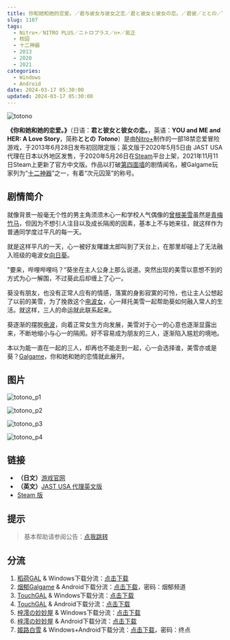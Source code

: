 ```yaml
---
title: 你和她和她的恋爱。／君与彼女与彼女之恋／君と彼女と彼女の恋。／君彼／ととの／Totono
slug: 1107
tags:
  - Nitro+／NITRO PLUS／ニトロプラス／n+／氮正
  - 校园
  - 十二神器
  - 2013
  - 2020
  - 2021
categories:
  - Windows
  - Android
date: 2024-03-17 05:30:00
updated: 2024-03-17 05:30:00
---
```


![totono](https://static.saop.cc/vns/img/totono.webp)

**《你和她和她的恋爱。》**（日语：**君と彼女と彼女の恋。**，英语：**YOU and ME and HER: A Love Story**，简称**ととの** ***Totono***）是由[Nitro+](https://zh.moegirl.org.cn/Nitro%2B)制作的一部18禁恋爱冒险游戏，于2013年6月28日发布初回限定版；英文版于2020年5月5日由 JAST USA 代理在日本以外地区发售，于2020年5月26日在[Steam](https://zh.moegirl.org.cn/Steam)平台上架，2021年11月11日Steam上更新了官方中文版。作品以打破[第四面墙](https://zh.moegirl.org.cn/第四面墙)的剧情闻名，被Galgame玩家列为“[十二神器](https://zh.moegirl.org.cn/Galgame吧十二神器)”之一，有着“次元囚笼”的称号。

<!-- more -->

## 剧情简介

就像背景一般毫无个性的男主角须须木心一和学校人气偶像的[曾根美雪](https://zh.moegirl.org.cn/曾根美雪)虽然是[青梅竹马](https://zh.moegirl.org.cn/青梅竹马)，但因为不想引人注目以及成长隔阂的因素，基本上不与她来往，就这样作为普通同学度过平凡的每一天。

就是这样平凡的一天，心一被好友曙雄太郎叫到了天台上，在那里却碰上了无法融入班级的电波女[向日葵](https://zh.moegirl.org.cn/向日葵(君与彼女与彼女之恋))。

"要来，哔哩哔哩吗？“葵坐在主人公身上那么说道。突然出现的美雪以意想不到的方式为心一解围，不过葵此后却缠上了心一。

葵没有朋友，也没有正常人应有的情感，落寞的身影寂寞的可怜，也让主人公想起了以前的美雪，为了挽救这个[电波女](https://zh.moegirl.org.cn/电波)，心一拜托美雪一起帮助葵如何融入常人的生活。就这样，三人的命运就此联系起来。

葵逐渐的摆脱[电波](https://zh.moegirl.org.cn/电波)，向着正常女生方向发展，美雪对于心一的心意也逐渐显露出来，不断地缩小与心一的隔阂。好不容易成为朋友的三人，逐渐陷入尴尬的境地。

本以为能一直在一起的三人，却再也不能走到一起，心一会选择谁，美雪亦或是葵？[Galgame](https://zh.moegirl.org.cn/Galgame)，你和她和她的恋情就此展开。

## 图片

![totono_p1](https://static.saop.cc/vns/img/totono_p1.webp)

![totono_p2](https://static.saop.cc/vns/img/totono_p2.webp)

![totono_p3](https://static.saop.cc/vns/img/totono_p3.webp)

![totono_p4](https://static.saop.cc/vns/img/totono_p4.webp)

## 链接

- **（日文）**[游戏官网](http://www.nitroplus.co.jp/game/totono/)
- **（英文）**[JAST USA 代理英文版](https://jastusa.com/games/np005/you-and-me-and-her:-a-love-story)
- [Steam 版](https://store.steampowered.com/app/1293820/YOU_and_ME_and_HER_A_Love_Story/)

## 提示

> 基本帮助请参阅公告：[点我跳转](/)

## 分流

1. [稻荷GAL](https://inarigal.com/) & Windows下载分流：[点击下载](https://sakustar.moe/download?post_id=480&index=0&i=0)
2. [烟郁Galgame](https://yanyugal.top/) & Android下载分流：[点击下载](https://yanyugal.top/d/disk1/%E5%B0%8F%E5%B0%8F%E7%9A%84%E5%88%86%E4%BA%AB%EF%BC%88PC%EF%BC%86%E5%AE%89%E5%8D%93%EF%BC%89/%E5%AE%89%E5%8D%93/%E7%9B%B4%E8%A3%85%E5%AE%89%E8%A3%85%E5%8C%85/%E5%90%9B%E4%B8%8E%E5%BD%BC%E5%A5%B3%E4%B8%8E%E5%BD%BC%E5%A5%B3%E4%B9%8B%E6%81%8B.7z)，密码：烟郁频道
3. [TouchGAL](https://www.touchgal.us/) & Windows下载分流：[点击下载](https://pan.touchgal.net/s/O5RiW)
4. [TouchGAL](https://www.touchgal.us/) & Android下载分流：[点击下载](https://pan.touchgal.net/s/1y5IX)
5. [梓澪の妙妙屋](https://zi0.cc/) & Windows下载分流：[点击下载](https://zi0.cc/%60%E3%80%90%E5%90%88%E9%9B%86%E7%B3%BB%E5%88%97%E3%80%91/%E3%80%90PC+%E9%83%A8%E5%88%86KR%20ONS%E3%80%9112%E7%A5%9E%E9%AD%94%E5%99%A8/12%E7%A5%9E%E5%99%A8/%E5%90%9B%E4%B8%8E%E5%BD%BC%E5%A5%B3%E4%B8%8E%E5%BD%BC%E5%A5%B3%E4%B9%8B%E6%81%8B.zip?from=search)
6. [梓澪の妙妙屋](https://zi0.cc/) & Android下载分流：[点击下载](https://zi0.cc/%60%E3%80%90%E5%BD%92%20%E6%A1%A3%E3%80%91/%E3%80%90%E5%AE%89%E5%8D%93%E5%90%88%E9%9B%86%E3%80%91/015/%E5%90%9B%E4%B8%8E%E5%BD%BC%E5%A5%B3%E4%B8%8E%E5%BD%BC%E5%A5%B3%E4%B9%8B%E6%81%8B.apk?from=search)
7. [姬路白雪](https://pan.jlbx.xyz/) & Windows+Android下载分流：[点击下载](https://pan.jlbx.xyz/?s=%E5%90%9B%E4%B8%8E%E5%BD%BC%E5%A5%B3%E4%B8%8E%E5%BD%BC%E5%A5%B3%E4%B9%8B%E6%81%8B)，密码：终点
